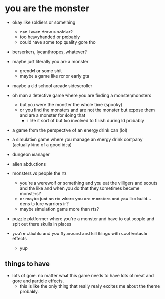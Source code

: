 # you are the monster


- okay like soldiers or something
	- can i even draw a soldier?
	- too heavyhanded or probably
	- could have some top quality gore tho

- berserkers, lycanthropes, whatever?

- maybe just literally you are a monster
	- grendel or some shit
	- maybe a game like rcr or early gta

- maybe a old school arcade sidescroller

- oh man a detective game where you are finding a monster/monsters
	- but you were the monster the whole time (spooky)
	- or you find the monsters and are not the monster but expose them and are a monster for doing that
		- i like it sort of but too involved to finish during ld probably

- a game from the perspective of an energy drink can (lol)

- a simulation game where you manage an energy drink company (actually kind of a good idea)

- dungeon manager

- alien abductions

- monsters vs people the rts
	- you're a werewolf or something and you eat the villigers and scouts and the like and when you do that they sometimes become monsters?
	- or maybe just an rts where you are monsters and you like build... dens to lure warriors in?
	- maybe simulation game more than rts?

- puzzle platformer where you're a monster and have to eat people and spit out there skulls in places

- you're cthuhlu and you fly around and kill things with cool tentacle effects
	- yup


## things to have

- lots of gore. no matter what this game needs to have lots of meat and gore and particle effects.
	- this is like the only thing that really really excites me about the theme probably.


